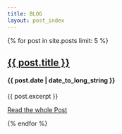 ```yaml
---
title: BLOG
layout: post_index
---
```


{% for post in site.posts limit: 5 %}
<div class="row-fluid">
  <div class="span12">
    <h2><a href="{{ post.url }}">{{ post.title }}</a></h2>
    <h4>{{ post.date | date_to_long_string }}</h4>
    {{ post.excerpt }}
      <p><a href="{{ post.url }}">Read the whole Post</a>
    </p>
  </div>
</div>
{% endfor %}

